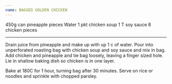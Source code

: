 ```yaml
---
name: BAGGED GOLDEN CHICKEN
---
```


450g can pineapple pieces
Water
1 pkt chicken soup
1 T soy sauce
8 chicken pieces

---

Drain juice from pineapple and make up with up 1 c of water.  Pour into unperforated roasting bag with chicken soup and soy sauce and mix in bag.  Add chicken and pineapple and tie bag loosely, leaving a finger sized hole.  Lie in shallow baking dish so chicken is in one layer.  

Bake at 180C for 1 hour, turning bag after 30 minutes.  Serve on rice or noodles and sprinkle with chopped parsley.


